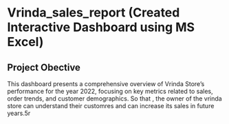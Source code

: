 # Vrinda_sales_report (Created Interactive Dashboard using MS Excel)
## Project Obective
This dashboard presents a comprehensive overview of Vrinda Store’s performance for the year 2022, focusing on key metrics related to sales, order trends, and customer demographics. So that , the owner of the vrinda store can understand their customres and can increase its sales in future years.5r
